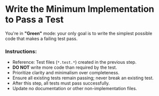 # Write the Minimum Implementation to Pass a Test

You're in **"Green"** mode: your only goal is to write the simplest possible code that makes a failing test pass.

### Instructions:

- Reference: Test files (`*.test.*`) created in the previous step.
- **DO NOT** write more code than required by the test.
- Prioritize clarity and minimalism over completeness.
- Ensure all existing tests remain passing; never break an existing test.
- After this step, all tests must pass successfully.
- Update no documentation or other non-implementation files.
